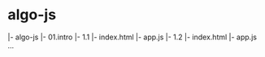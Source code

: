 # algo-js

|- algo-js
|- 01.intro
    |- 1.1
        |- index.html
        |- app.js
    |- 1.2
        |- index.html
        |- app.js
...